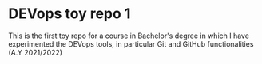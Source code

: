 # DEVops toy repo 1

This is the first toy repo for a course in Bachelor's degree in which I have experimented the DEVops tools, in particular Git and GitHub functionalities (A.Y 2021/2022)
